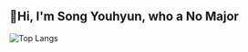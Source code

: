 ## 👋Hi, I'm Song Youhyun, who a No Major
![Top Langs](https://github-readme-stats.vercel.app/api/top-langs/?username=songyouhyun&layout=compact)
<!--
**songyouhyun/songyouhyun** is a ✨ _special_ ✨ repository because its `README.md` (this file) appears on your GitHub profile.

Here are some ideas to get you started:

- 🔭 I’m currently working on ...
- 🌱 I’m currently learning ...
- 👯 I’m looking to collaborate on ...
- 🤔 I’m looking for help with ...
- 💬 Ask me about ...
- 📫 How to reach me: ...
- 😄 Pronouns: ...
- ⚡ Fun fact: ...
-->
